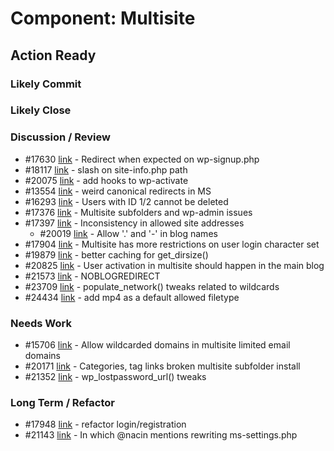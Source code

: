 # Component: Multisite

## Action Ready

### Likely Commit

### Likely Close

### Discussion / Review

* #17630 [link](http://core.trac.wordpress.org/ticket/17630) - Redirect when expected on wp-signup.php
* #18117 [link](http://core.trac.wordpress.org/ticket/18117) - slash on site-info.php path
* #20075 [link](http://core.trac.wordpress.org/ticket/20075) - add hooks to wp-activate
* #13554 [link](http://core.trac.wordpress.org/ticket/13554) - weird canonical redirects in MS
* #16293 [link](http://core.trac.wordpress.org/ticket/16293) - Users with ID 1/2 cannot be deleted
* #17376 [link](http://core.trac.wordpress.org/ticket/17376) - Multisite subfolders and wp-admin issues
* #17397 [link](http://core.trac.wordpress.org/ticket/17397) - Inconsistency in allowed site addresses
	* #20019 [link](http://core.trac.wordpress.org/ticket/20019) - Allow '.' and '-' in blog names
* #17904 [link](http://core.trac.wordpress.org/ticket/17904) - Multisite has more restrictions on user login character set
* #19879 [link](http://core.trac.wordpress.org/ticket/19879) - better caching for get_dirsize()
* #20825 [link](http://core.trac.wordpress.org/ticket/20825) - User activation in multisite should happen in the main blog
* #21573 [link](http://core.trac.wordpress.org/ticket/21573) - NOBLOGREDIRECT
* #23709 [link](http://core.trac.wordpress.org/ticket/23709) - populate_network() tweaks related to wildcards
* #24434 [link](http://core.trac.wordpress.org/ticket/24434) - add mp4 as a default allowed filetype

### Needs Work

* #15706 [link](http://core.trac.wordpress.org/ticket/15706) - Allow wildcarded domains in multisite limited email domains
* #20171 [link](http://core.trac.wordpress.org/ticket/20171) - Categories, tag links broken multisite subfolder install
* #21352 [link](http://core.trac.wordpress.org/ticket/21352) - wp_lostpassword_url() tweaks

### Long Term / Refactor

* #17948 [link](http://core.trac.wordpress.org/ticket/17948) - refactor login/registration
* #21143 [link](http://core.trac.wordpress.org/ticket/21143) - In which @nacin mentions rewriting ms-settings.php
